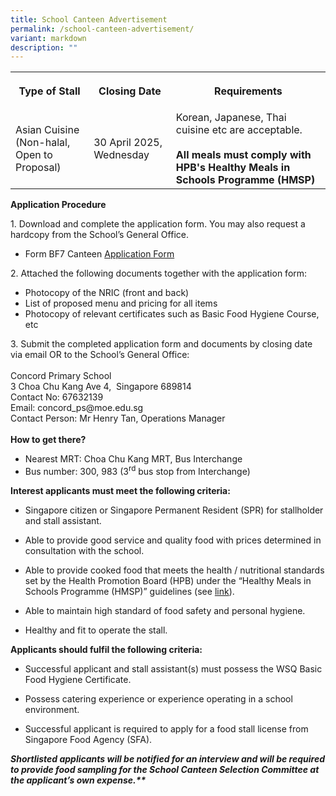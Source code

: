 ```yaml
---
title: School Canteen Advertisement
permalink: /school-canteen-advertisement/
variant: markdown
description: ""
---
```

<table style="minWidth: 75px">
<colgroup>
<col>
<col>
<col>
</colgroup>
<tbody>
<tr>
<th rowspan="1" colspan="1">
<p>Type of Stall</p>
</th>
<th rowspan="1" colspan="1">
<p>Closing Date</p>
</th>
<th rowspan="1" colspan="1">
<p>Requirements</p>
</th>
</tr>
<tr>
<td rowspan="1" colspan="1">
Asian Cuisine
<br>(Non-halal, Open to Proposal)
</td>
<td rowspan="1" colspan="1">
30 April 2025, Wednesday</td>
<td rowspan="1" colspan="1">
Korean, Japanese, Thai cuisine etc are acceptable.
<br><br><b>All meals must comply with HPB's Healthy Meals in Schools Programme (HMSP)</b>
</td>
</tr>
</tbody>
</table>
<p><strong>Application Procedure</strong>
</p>
1. Download and complete the application form. You may also request a
hardcopy from the School’s General Office.
<ul data-tight="true" class="tight">
<li>Form BF7 Canteen <a href="/files/BF7_canteen_application_form___Concord.pdf" rel="noopener nofollow" target="_blank">Application Form</a>
</li></ul>
2. Attached the following documents together with the application form:
<ul data-tight="true" class="tight">
<li>Photocopy of the NRIC (front and back)</li>
<li>List of proposed menu and pricing for all items</li>
<li>Photocopy of relevant certificates such as Basic Food Hygiene Course, etc</li></ul>
3. Submit the completed application form and documents by closing date via email OR to the School’s General Office:
<br>
<br>Concord Primary School
<br>3 Choa Chu Kang Ave 4, &nbsp;Singapore 689814
<br>Contact No: 67632139
<br>Email:&nbsp;<a rel="noopener noreferrer nofollow" target="_blank">concord_ps@moe.edu.sg</a>
<br>Contact Person: Mr Henry Tan, Operations Manager
<br>
<br><strong>How to get there?</strong>
<ul data-tight="true" class="tight">
<li>Nearest MRT: Choa Chu Kang MRT, Bus Interchange</li>
<li>Bus number: 300, 983 (3<sup>rd</sup> bus stop from Interchange)</li></ul>
<p><strong>Interest applicants must meet the following criteria:</strong> </p>
<ul data-tight="true" class="tight">
<li>
<p>Singapore citizen or Singapore Permanent Resident (SPR) for stallholder
and stall assistant.</p>
</li>
<li>
<p>Able to provide good service and quality food with prices determined in
consultation with the school.</p>
</li>
<li>
<p>Able to provide cooked food that meets the health / nutritional standards
set by the Health Promotion Board (HPB) under the “Healthy Meals in Schools
Programme (HMSP)” guidelines (see&nbsp;<a href="https://www.hpb.gov.sg/schools/school-programmes/healthy-meals-in-schools-programme" rel="noopener noreferrer nofollow" target="_blank">link</a>).</p>
</li>
<li>
<p>Able to maintain high standard of food safety and personal hygiene.</p>
</li>
<li>
<p>Healthy and fit to operate the stall.</p>
</li>
</ul>
<p><strong>Applicants should fulfil the following criteria:</strong>
</p>
<ul data-tight="true" class="tight">
<li>
<p>Successful applicant and stall assistant(s) must possess the WSQ Basic
Food Hygiene Certificate.</p>
</li>
<li>
<p>Possess catering experience or experience operating in a school environment.</p>
</li>
<li>
<p>Successful applicant is required to apply for a food stall license from
Singapore Food Agency (SFA).</p>
</li>
</ul>
<p><em><b>Shortlisted applicants will be notified for an interview and will be required to provide food sampling for the School Canteen Selection Committee at the applicant’s own expense.**</b></em>
</p>